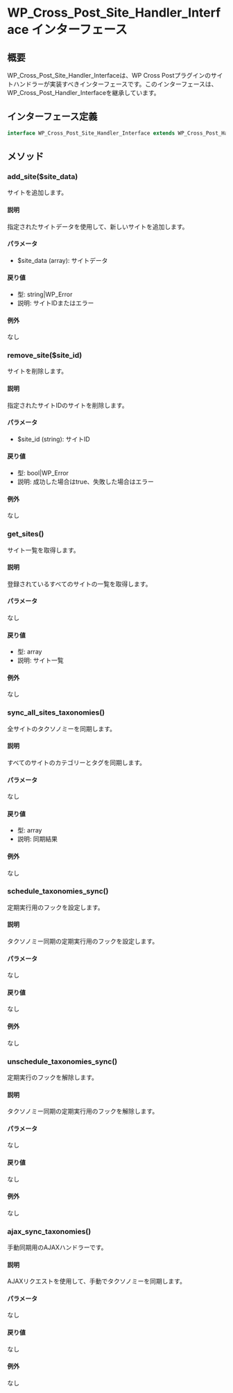 # WP_Cross_Post_Site_Handler_Interface インターフェース

## 概要

WP_Cross_Post_Site_Handler_Interfaceは、WP Cross Postプラグインのサイトハンドラーが実装すべきインターフェースです。このインターフェースは、WP_Cross_Post_Handler_Interfaceを継承しています。

## インターフェース定義

```php
interface WP_Cross_Post_Site_Handler_Interface extends WP_Cross_Post_Handler_Interface
```

## メソッド

### add_site($site_data)
サイトを追加します。

#### 説明
指定されたサイトデータを使用して、新しいサイトを追加します。

#### パラメータ
- $site_data (array): サイトデータ

#### 戻り値
- 型: string|WP_Error
- 説明: サイトIDまたはエラー

#### 例外
なし

### remove_site($site_id)
サイトを削除します。

#### 説明
指定されたサイトIDのサイトを削除します。

#### パラメータ
- $site_id (string): サイトID

#### 戻り値
- 型: bool|WP_Error
- 説明: 成功した場合はtrue、失敗した場合はエラー

#### 例外
なし

### get_sites()
サイト一覧を取得します。

#### 説明
登録されているすべてのサイトの一覧を取得します。

#### パラメータ
なし

#### 戻り値
- 型: array
- 説明: サイト一覧

#### 例外
なし

### sync_all_sites_taxonomies()
全サイトのタクソノミーを同期します。

#### 説明
すべてのサイトのカテゴリーとタグを同期します。

#### パラメータ
なし

#### 戻り値
- 型: array
- 説明: 同期結果

#### 例外
なし

### schedule_taxonomies_sync()
定期実行用のフックを設定します。

#### 説明
タクソノミー同期の定期実行用のフックを設定します。

#### パラメータ
なし

#### 戻り値
なし

#### 例外
なし

### unschedule_taxonomies_sync()
定期実行のフックを解除します。

#### 説明
タクソノミー同期の定期実行用のフックを解除します。

#### パラメータ
なし

#### 戻り値
なし

#### 例外
なし

### ajax_sync_taxonomies()
手動同期用のAJAXハンドラーです。

#### 説明
AJAXリクエストを使用して、手動でタクソノミーを同期します。

#### パラメータ
なし

#### 戻り値
なし

#### 例外
なし